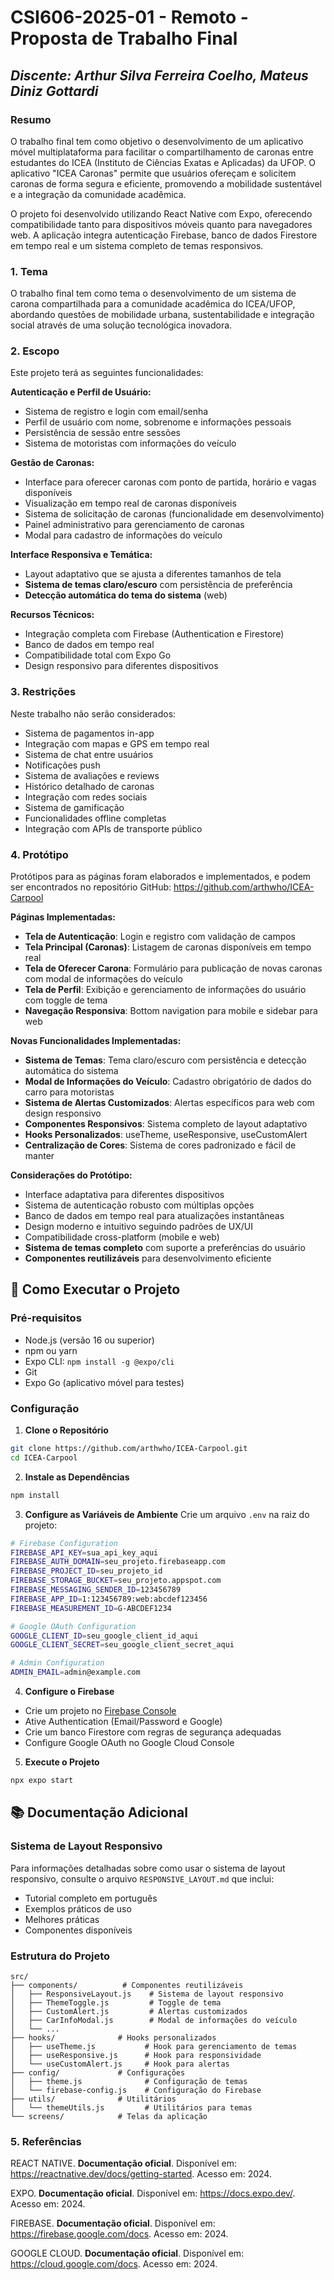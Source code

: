 # **CSI606-2025-01 - Remoto - Proposta de Trabalho Final**

## *Discente: Arthur Silva Ferreira Coelho, Mateus Diniz Gottardi*

<!-- Descrever um resumo sobre o trabalho. -->

### Resumo

O trabalho final tem como objetivo o desenvolvimento de um aplicativo móvel multiplataforma para facilitar o compartilhamento de caronas entre estudantes do ICEA (Instituto de Ciências Exatas e Aplicadas) da UFOP. O aplicativo "ICEA Caronas" permite que usuários ofereçam e solicitem caronas de forma segura e eficiente, promovendo a mobilidade sustentável e a integração da comunidade acadêmica.

O projeto foi desenvolvido utilizando React Native com Expo, oferecendo compatibilidade tanto para dispositivos móveis quanto para navegadores web. A aplicação integra autenticação Firebase, banco de dados Firestore em tempo real e um sistema completo de temas responsivos.

<!-- Apresentar o tema. -->

### 1. Tema

O trabalho final tem como tema o desenvolvimento de um sistema de carona compartilhada para a comunidade acadêmica do ICEA/UFOP, abordando questões de mobilidade urbana, sustentabilidade e integração social através de uma solução tecnológica inovadora.

<!-- Descrever e limitar o escopo da aplicação. -->

### 2. Escopo

Este projeto terá as seguintes funcionalidades:

**Autenticação e Perfil de Usuário:**

- Sistema de registro e login com email/senha
- Perfil de usuário com nome, sobrenome e informações pessoais
- Persistência de sessão entre sessões
- Sistema de motoristas com informações do veículo

**Gestão de Caronas:**

- Interface para oferecer caronas com ponto de partida, horário e vagas disponíveis
- Visualização em tempo real de caronas disponíveis
- Sistema de solicitação de caronas (funcionalidade em desenvolvimento)
- Painel administrativo para gerenciamento de caronas
- Modal para cadastro de informações do veículo

**Interface Responsiva e Temática:**

- Layout adaptativo que se ajusta a diferentes tamanhos de tela
- **Sistema de temas claro/escuro** com persistência de preferência
- **Detecção automática do tema do sistema** (web)

**Recursos Técnicos:**

- Integração completa com Firebase (Authentication e Firestore)
- Banco de dados em tempo real
- Compatibilidade total com Expo Go
- Design responsivo para diferentes dispositivos

<!-- Apresentar restrições de funcionalidades e de escopo. -->

### 3. Restrições

Neste trabalho não serão considerados:

- Sistema de pagamentos in-app
- Integração com mapas e GPS em tempo real
- Sistema de chat entre usuários
- Notificações push
- Sistema de avaliações e reviews
- Histórico detalhado de caronas
- Integração com redes sociais
- Sistema de gamificação
- Funcionalidades offline completas
- Integração com APIs de transporte público

<!-- Construir alguns protótipos para a aplicação, disponibilizá-los no Github e descrever o que foi considerado. //-->

### 4. Protótipo

Protótipos para as páginas foram elaborados e implementados, e podem ser encontrados no repositório GitHub: https://github.com/arthwho/ICEA-Carpool

**Páginas Implementadas:**

- **Tela de Autenticação**: Login e registro com validação de campos
- **Tela Principal (Caronas)**: Listagem de caronas disponíveis em tempo real
- **Tela de Oferecer Carona**: Formulário para publicação de novas caronas com modal de informações do veículo
- **Tela de Perfil**: Exibição e gerenciamento de informações do usuário com toggle de tema
- **Navegação Responsiva**: Bottom navigation para mobile e sidebar para web

**Novas Funcionalidades Implementadas:**

- **Sistema de Temas**: Tema claro/escuro com persistência e detecção automática do sistema
- **Modal de Informações do Veículo**: Cadastro obrigatório de dados do carro para motoristas
- **Sistema de Alertas Customizados**: Alertas específicos para web com design responsivo
- **Componentes Responsivos**: Sistema completo de layout adaptativo
- **Hooks Personalizados**: useTheme, useResponsive, useCustomAlert
- **Centralização de Cores**: Sistema de cores padronizado e fácil de manter

**Considerações do Protótipo:**

- Interface adaptativa para diferentes dispositivos
- Sistema de autenticação robusto com múltiplas opções
- Banco de dados em tempo real para atualizações instantâneas
- Design moderno e intuitivo seguindo padrões de UX/UI
- Compatibilidade cross-platform (mobile e web)
- **Sistema de temas completo** com suporte a preferências do usuário
- **Componentes reutilizáveis** para desenvolvimento eficiente

## 🚀 Como Executar o Projeto

### Pré-requisitos

- Node.js (versão 16 ou superior)
- npm ou yarn
- Expo CLI: `npm install -g @expo/cli`
- Git
- Expo Go (aplicativo móvel para testes)

### Configuração

1. **Clone o Repositório**

```bash
git clone https://github.com/arthwho/ICEA-Carpool.git
cd ICEA-Carpool
```

2. **Instale as Dependências**

```bash
npm install
```

3. **Configure as Variáveis de Ambiente**
   Crie um arquivo `.env` na raiz do projeto:

```bash
# Firebase Configuration
FIREBASE_API_KEY=sua_api_key_aqui
FIREBASE_AUTH_DOMAIN=seu_projeto.firebaseapp.com
FIREBASE_PROJECT_ID=seu_projeto_id
FIREBASE_STORAGE_BUCKET=seu_projeto.appspot.com
FIREBASE_MESSAGING_SENDER_ID=123456789
FIREBASE_APP_ID=1:123456789:web:abcdef123456
FIREBASE_MEASUREMENT_ID=G-ABCDEF1234

# Google OAuth Configuration
GOOGLE_CLIENT_ID=seu_google_client_id_aqui
GOOGLE_CLIENT_SECRET=seu_google_client_secret_aqui

# Admin Configuration
ADMIN_EMAIL=admin@example.com
```

4. **Configure o Firebase**

- Crie um projeto no [Firebase Console](https://console.firebase.google.com)
- Ative Authentication (Email/Password e Google)
- Crie um banco Firestore com regras de segurança adequadas
- Configure Google OAuth no Google Cloud Console

5. **Execute o Projeto**

```bash
npx expo start
```

## 📚 Documentação Adicional

### Sistema de Layout Responsivo

Para informações detalhadas sobre como usar o sistema de layout responsivo, consulte o arquivo `RESPONSIVE_LAYOUT.md` que inclui:

- Tutorial completo em português
- Exemplos práticos de uso
- Melhores práticas
- Componentes disponíveis

### Estrutura do Projeto

```
src/
├── components/          # Componentes reutilizáveis
│   ├── ResponsiveLayout.js    # Sistema de layout responsivo
│   ├── ThemeToggle.js         # Toggle de tema
│   ├── CustomAlert.js         # Alertas customizados
│   ├── CarInfoModal.js        # Modal de informações do veículo
│   └── ...
├── hooks/              # Hooks personalizados
│   ├── useTheme.js           # Hook para gerenciamento de temas
│   ├── useResponsive.js      # Hook para responsividade
│   └── useCustomAlert.js     # Hook para alertas
├── config/             # Configurações
│   ├── theme.js              # Configuração de temas
│   └── firebase-config.js    # Configuração do Firebase
├── utils/              # Utilitários
│   └── themeUtils.js         # Utilitários para temas
└── screens/            # Telas da aplicação
```

### 5. Referências

REACT NATIVE. **Documentação oficial**. Disponível em: https://reactnative.dev/docs/getting-started. Acesso em: 2024.

EXPO. **Documentação oficial**. Disponível em: https://docs.expo.dev/. Acesso em: 2024.

FIREBASE. **Documentação oficial**. Disponível em: https://firebase.google.com/docs. Acesso em: 2024.

GOOGLE CLOUD. **Documentação oficial**. Disponível em: https://cloud.google.com/docs. Acesso em: 2024.
